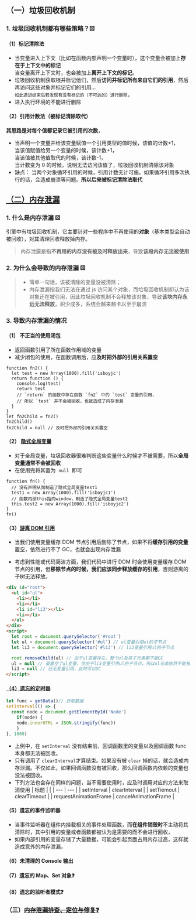 ## （一）垃圾回收机制

### 1. 垃圾回收机制都有哪些策略？⚄

#### （1）标记清除法

- 当变量进入上下文（比如在函数内部声明一个变量时），这个变量会被加上**存在于上下文中的标记**  
   当变量离开上下文时，也会被加上**离开上下文的标记**。
- 垃圾回收机制获取根并标记他们，然后**访问并标记所有来自它们的引用**，然后再访问这些对象并标记它们的引用…  
   `如此递进结束后若发现有没有标记的（不可达的）进行删除`，
- 进入执行环境的不能进行删除

#### （2）引用计数法（被标记清除取代）

**其思路是对每个值都记录它被引用的次数**，

- 当声明一个变量并给该变量赋值一个引用类型的值时候，该值的计数+1，  
  当该值赋值给另一个变量的时候，该计数+1，  
  当该值被其他值取代的时候，该计数-1，  
  当计数变为 0 的时候，说明无法访问该值了，垃圾回收机制清除该对象
- 缺点： 当两个对象循环引用的时候，引用计数无计可施。如果循环引用多次执行的话，会造成崩溃等问题。**所以后来被标记清除法取代**

## [（二）内存泄漏](https://juejin.cn/post/6984188410659340324)

### 1. 什么是内存泄漏 ⚄

引擎中有垃圾回收机制，它主要针对一些程序中不再使用的**对象**（基本类型会自动被回收），对其清理回收释放掉内存。

> 内存泄露是指**不再用的内存没有被及时释放出来**，导致**该段内存无法被使用**

### 2. 为什么会导致的内存泄漏 ⚄

> - 简单一句话，该被清除的变量没被清除；
> - 内存泄漏指我们无法在通过 js 访问某个对象，而垃圾回收机制却认为该对象还在被引用，因此垃圾回收机制不会释放该对象，导致**该块内存永远无法释放**，积少成多，系统会越来越卡以至于崩溃

### 3. 导致内存泄漏的情况

#### （1） 不正当的使用闭包

- 返回函数引用了所在函数作用域的变量
- 减少闭包的使用，在函数调用后，应**及时把外部的引用关系置空**

```js{12}
function fn2() {
  let test = new Array(1000).fill('isboyjc')
  return function () {
    console.log(test)
    return test
    // `return` 的函数中存在函数 `fn2` 中的 `test` 变量的引用，
    // 所以 `test` 并不会被回收，也就造成了内存泄漏
  }
}
let fn2Child = fn2()
fn2Child()
fn2Child = null // 及时把外部的引用关系置空
```

#### （2） [隐式全局变量 ](https://juejin.cn/post/6984188410659340324#heading-4)

- 对于全局变量，垃圾回收器很难判断这些变量什么时候才不被需要，所以**全局变量通常不会被回收**
- 在使用完将其置为  `null`  即可

```js{3,5}
function fn() {
  // 没有声明从而制造了隐式全局变量test1
  test1 = new Array(1000).fill('isboyjc1')
  // 函数内部this指向window，制造了隐式全局变量test2
  this.test2 = new Array(1000).fill('isboyjc2')
}
fn()
```

#### （3）[游离 DOM 引用](https://juejin.cn/post/6984188410659340324#heading-5)

- 当我们使用变量缓存 DOM 节点引用后删除了节点，如果不将**缓存引用的变量**置空，依然进行不了 GC，也就会出现内存泄漏

- 考虑到性能或代码简洁方面，我们代码中进行 DOM 时会使用变量缓存 DOM 节点的引用，但**移除节点的时候，我们应该同步释放缓存的引用**，否则游离的子树无法释放。

```html
<div id="root">
  <ul id="ul">
    <li></li>
    <li></li>
    <li id="li3"></li>
    <li></li>
  </ul>
</div>
<script>
  let root = document.querySelector('#root')
  let ul = document.querySelector('#ul') // ul变量引用ul的子节点
  let li3 = document.querySelector('#li3') // li3变量引用ul的子节点

  root.removeChild(ul) // 由于ul变量存在，整个ul及其子元素都不能GC
  ul = null // 虽置空了ul变量，但由于li3变量引用ul的子节点，所以ul元素依然不能被GC
  li3 = null // 已无变量引用，此时可以GC
</script>
```

#### [（4）遗忘的定时器](https://juejin.cn/post/6984188410659340324#heading-6)

```js
let func = getData()// 获取数据
setInterval(() => {
  const node = document.getElementById('Node')
	if(node) {
    node.innerHTML = JSON.stringify(func))
	}
}, 1000)
```

- 上例中，在 `setInterval` 没有结束前，回调函数里的变量以及回调函数 func 本身都无法被回收。
- 只有调用了 `clearInterval`才算结束。如果没有被 `clear` 掉的话，就会造成内存泄漏。不仅如此，如果回调函数没有被回收，那么回调函数内依赖的变量也没法被回收。
- 下列方法也会存在同样的问题，当不需要使用时，应及时调用对应的方法来取消使用
  | 标题 | |
  | --- | --- |
  | setInterval | clearInterval |
  | setTiemout | clearTimeout |
  | requestAnimationFrame | cancelAnimationFrame |

#### （5）遗忘的事件监听器

- 当事件监听器在组件内挂载相关的事件处理函数，而**在组件销毁时**不主动将其清除时，其中引用的变量或者函数都被认为是需要的而不会进行回收，
- 如果内部引用的变量存储了大量数据，可能会引起页面占用内存过高，这样就造成意外的内存泄漏。

#### （6）未清理的 Console 输出

#### （7）遗忘的 Map、Set 对象❓

#### （8）遗忘的监听者模式❓

### （三）~~[内存泄漏排查、定位与修复❓](https://juejin.cn/post/6984188410659340324#heading-11)~~
